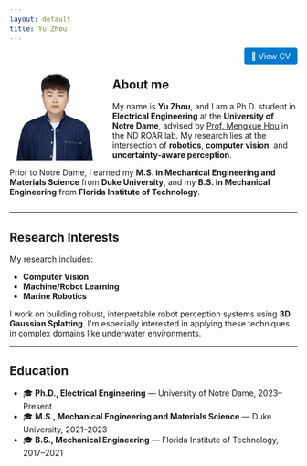 ```yaml
---
layout: default
title: Yu Zhou
---
```


<p align="right">
  <a href="/cv" style="padding: 6px 12px; background: #007acc; color: white; text-decoration: none; border-radius: 4px;">
    📄 View CV
  </a>
</p>

<img src="IMG_9336.jpg" width="160" style="float: left; margin-right: 20px; border-radius: 8px;"/>

## About me

My name is **Yu Zhou**, and I am a Ph.D. student in **Electrical Engineering** at the **University of Notre Dame**, advised by [Prof. Mengxue Hou](https://engineering.nd.edu/faculty/mengxue-hou/) in the ND ROAR lab. My research lies at the intersection of **robotics**, **computer vision**, and **uncertainty-aware perception**.

Prior to Notre Dame, I earned my **M.S. in Mechanical Engineering and Materials Science** from **Duke University**, and my **B.S. in Mechanical Engineering** from **Florida Institute of Technology**.

<div style="clear: both;"></div>

---

## Research Interests

My research includes:

- **Computer Vision**
- **Machine/Robot Learning**
- **Marine Robotics**

I work on building robust, interpretable robot perception systems using **3D Gaussian Splatting**. I'm especially interested in applying these techniques in complex domains like underwater environments.

---

## Education

- 🎓 **Ph.D., Electrical Engineering** — University of Notre Dame, 2023–Present  
- 🎓 **M.S., Mechanical Engineering and Materials Science** — Duke University, 2021–2023  
- 🎓 **B.S., Mechanical Engineering** — Florida Institute of Technology, 2017–2021
